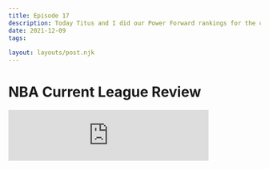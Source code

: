 ```yaml
---
title: Episode 17
description: Today Titus and I did our Power Forward rankings for the current NBA. This is just like the Point Guard, Shooting Guard, & Small Forward rankings concept wise. We didn't have as many disagreements as usual because most of the Power Forwards that we disagree on (Jayson Tatum), we did in the Small Forward ranking; however, it was still a lot of fun compiling the list.
date: 2021-12-09
tags:
 
layout: layouts/post.njk
---
```

# NBA Current League Review
<iframe src="https://anchor.fm/jacksons-micd-up/embed/episodes/NBA-PF-Rankings-e1bfh6g" height="102px" width="400px" frameborder="0" scrolling="no"></iframe>